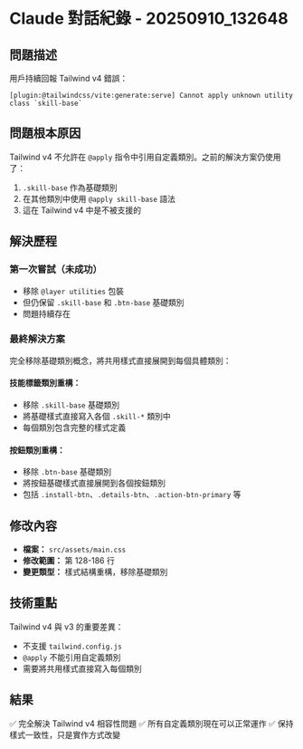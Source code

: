 # Claude 對話紀錄 - 20250910_132648

## 問題描述
用戶持續回報 Tailwind v4 錯誤：
```
[plugin:@tailwindcss/vite:generate:serve] Cannot apply unknown utility class `skill-base`
```

## 問題根本原因
Tailwind v4 不允許在 `@apply` 指令中引用自定義類別。之前的解決方案仍使用了：
1. `.skill-base` 作為基礎類別
2. 在其他類別中使用 `@apply skill-base` 語法
3. 這在 Tailwind v4 中是不被支援的

## 解決歷程

### 第一次嘗試（未成功）
- 移除 `@layer utilities` 包裝
- 但仍保留 `.skill-base` 和 `.btn-base` 基礎類別
- 問題持續存在

### 最終解決方案
完全移除基礎類別概念，將共用樣式直接展開到每個具體類別：

#### 技能標籤類別重構：
- 移除 `.skill-base` 基礎類別
- 將基礎樣式直接寫入各個 `.skill-*` 類別中
- 每個類別包含完整的樣式定義

#### 按鈕類別重構：
- 移除 `.btn-base` 基礎類別  
- 將按鈕基礎樣式直接展開到各個按鈕類別
- 包括 `.install-btn`、`.details-btn`、`.action-btn-primary` 等

## 修改內容
- **檔案：** `src/assets/main.css`
- **修改範圍：** 第 128-186 行
- **變更類型：** 樣式結構重構，移除基礎類別

## 技術重點
Tailwind v4 與 v3 的重要差異：
- 不支援 `tailwind.config.js`
- `@apply` 不能引用自定義類別
- 需要將共用樣式直接寫入每個類別

## 結果
✅ 完全解決 Tailwind v4 相容性問題
✅ 所有自定義類別現在可以正常運作
✅ 保持樣式一致性，只是實作方式改變